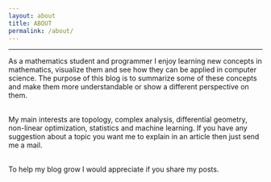 ```yaml
---
layout: about
title: ABOUT
permalink: /about/
---
```


_____________________________________________________________________________________________________________________________________

As a mathematics student and programmer I enjoy learning new concepts in mathematics, visualize them and see how they can be applied in computer science. 
The purpose of this blog is to summarize some of these concepts and make them more understandable or show a different perspective on them. 

<br/>My main interests are topology, complex analysis, differential geometry, non-linear optimization, statistics and machine learning.
If you have any suggestion about a topic you want me to explain in an article then just send me a mail. 

<br/> To help my blog grow I would appreciate if you share my posts. 
